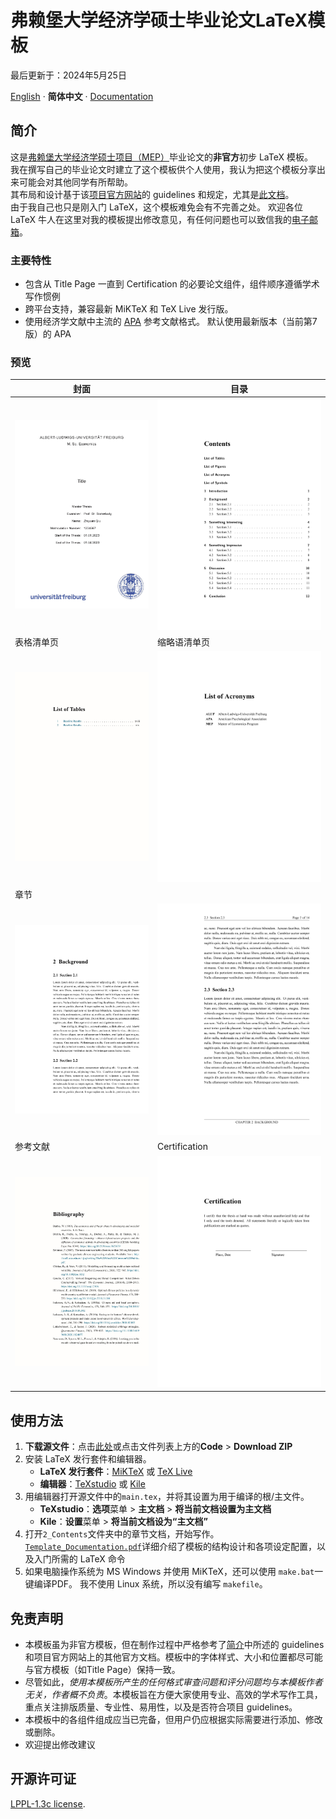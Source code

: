 # 弗赖堡大学经济学硕士毕业论文LaTeX模板
最后更新于：2024年5月25日  
  
[English](./README.md) · **简体中文** · [Documentation](./Template_Documentation.pdf)


## 简介
这是[弗赖堡大学经济学硕士项目（MEP）](https://master.econ.uni-freiburg.de/)毕业论文的**非官方**初步 LaTeX 模板。  
我在撰写自己的毕业论文时建立了这个模板供个人使用，我认为把这个模板分享出来可能会对其他同学有所帮助。  
其布局和设计基于该[项目官方网站](https://master.econ.uni-freiburg.de/students/procedures)的 guidelines 和规定，尤其是[此文档](https://master.econ.uni-freiburg.de/data/master-thesis-guidelines-20191127.pdf)。  
由于我自己也只是刚入门 LaTeX，这个模板难免会有不完善之处。 欢迎各位 LaTeX 牛人在这里对我的模板提出修改意见，有任何问题也可以致信我的[电子邮箱](mailto:zhiyuan.qiu@outlook.com)。  

### 主要特性
- 包含从 Title Page 一直到 Certification 的必要论文组件，组件顺序遵循学术写作惯例  
- 跨平台支持，兼容最新 MiKTeX 和 TeX Live 发行版。  
- 使用经济学文献中主流的 [APA](https://apastyle.apa.org/) 参考文献格式。 默认使用最新版本（当前第7版）的 APA  

### 预览

| 封面                                         | 目录                                           |
| ------------------------------------------ | -------------------------------------------- |
| ![Titlepage](./GitHub_Imgs/Titlepage.jpg)  | ![Preview](./GitHub_Imgs/Contents.jpg)       |
| 表格清单页                                      | 缩略语清单页                                       |
| ![Preview](./GitHub_Imgs/ListofTables.jpg) | ![Preview](./GitHub_Imgs/ListofAcronyms.jpg) |
| 章节                                         |                                              |
| ![Preview](./GitHub_Imgs/Mainbody1.jpg)    | ![Preview](./GitHub_Imgs/Mainbody2.jpg)      |
| 参考文献                                       | Certification                                |
| ![Preview](./GitHub_Imgs/Bib.jpg)          | ![Preview](./GitHub_Imgs/Certification.jpg)  |


## 使用方法
1. **下载源文件**：点击[此处](https://github.com/Contralitary/ALUF-MEP-Thesis/archive/refs/heads/main.zip)或点击文件列表上方的**Code** > **Download ZIP**
2. 安装 LaTeX 发行套件和编辑器。  
	 - **LaTeX 发行套件**：[MiKTeX](https://miktex.org/download) 或 [TeX Live](https://tug.org/texlive/)
	 - **编辑器**：[TeXstudio](https://www.texstudio.org/) 或 [Kile](https://kile.sourceforge.io/download.php)
3. 用编辑器打开源文件中的`main.tex`，并将其设置为用于编译的根/主文件。
	 - **TeXstudio**：**选项**菜单 > **主文档** > **将当前文档设置为主文档**
	 - **Kile**：**设置**菜单 > **将当前文档设为“主文档”**
4. 打开`2_Contents`文件夹中的章节文档，开始写作。 [`Template_Documentation.pdf`](./Template_Documentation.pdf)详细介绍了模板的结构设计和各项设定配置，以及入门所需的 LaTeX 命令
5. 如果电脑操作系统为 MS Windows 并使用 MiKTeX，还可以使用 `make.bat`一键编译PDF。 我不使用 Linux 系统，所以没有编写 `makefile`。


## 免责声明
- 本模板虽为非官方模板，但在制作过程中严格参考了[简介](#简介)中所述的 guidelines 和项目官方网站上的其他官方文档。模板中的字体样式、大小和位置都尽可能与官方模板（如Title Page）保持一致。
- 尽管如此，*使用本模板所产生的任何格式审查问题和评分问题均与本模板作者无关，作者概不负责*。本模板旨在方便大家使用专业、高效的学术写作工具，重点关注排版质量、专业性、易用性，以及是否符合项目 guidelines。
- 本模板中的各组件组成应当已完备，但用户仍应根据实际需要进行添加、修改或删除。
- 欢迎提出修改建议


## 开源许可证
[LPPL-1.3c license](./LICENSE).
